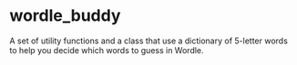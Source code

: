 # wordle_buddy
A set of utility functions and a class that use a dictionary of 5-letter words to help you decide which words to guess in Wordle. 
